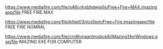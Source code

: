 https://www.mediafire.com/file/s46cnhxbhdwja0s/Free+Fire+MAX.imazingapp/file
FREE FIRE MAX

https://www.mediafire.com/file/kllipt03nlcs5pm/Free+Fire.imazingapp/file
FREE FIRE NOMRAL

https://www.mediafire.com/file/cm8hmaantmubck8/iMazing3forWindows.exe/file
IMAZING EXE FOR COMPUTER 
